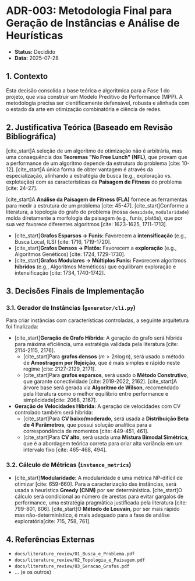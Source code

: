 # ADR-003: Metodologia Final para Geração de Instâncias e Análise de Heurísticas

- **Status:** Decidido
- **Data:** 2025-07-28

## 1. Contexto
Esta decisão consolida a base teórica e algorítmica para a Fase 1 do projeto, que visa construir um Modelo Preditivo de Performance (MPP). A metodologia precisa ser cientificamente defensável, robusta e alinhada com o estado da arte em otimização combinatória e ciência de redes.

## 2. Justificativa Teórica (Baseado em Revisão Bibliográfica)
[cite_start]A seleção de um algoritmo de otimização não é arbitrária, mas uma consequência dos **Teoremas "No Free Lunch" (NFL)**, que provam que a performance de um algoritmo depende da estrutura do problema [cite: 10-12]. [cite_start]A única forma de obter vantagem é através da especialização, alinhando a estratégia de busca (e.g., exploração vs. explotação) com as características da **Paisagem de Fitness** do problema [cite: 24-27].

[cite_start]A **Análise da Paisagem de Fitness (FLA)** fornece as ferramentas para medir a estrutura de um problema [cite: 45-47]. [cite_start]Conforme a literatura, a topologia do grafo do problema (nossa `densidade`, `modularidade`) molda diretamente a morfologia da paisagem (e.g., funis, platôs), que por sua vez favorece diferentes algoritmos [cite: 1623-1625, 1711-1713].
* [cite_start]**Grafos Esparsos → Funis:** Favorecem a **intensificação** (e.g., Busca Local, ILS) [cite: 1716, 1719-1720].
* [cite_start]**Grafos Densos → Platôs:** Favorecem a **exploração** (e.g., Algoritmos Genéticos) [cite: 1724, 1729-1730].
* [cite_start]**Grafos Modulares → Múltiplos Funis:** Favorecem algoritmos **híbridos** (e.g., Algoritmos Meméticos) que equilibram exploração e intensificação [cite: 1734, 1740-1742].

## 3. Decisões Finais de Implementação

### 3.1. Gerador de Instâncias (`generator/cli.py`)
Para criar instâncias com características controladas, a seguinte arquitetura foi finalizada:
* [cite_start]**Geração de Grafo Híbrida:** A geração do grafo será híbrida para máxima eficiência, uma estratégia validada pela literatura [cite: 2114-2115, 2176].
    * [cite_start]Para **grafos densos** ($m > 2n\log n$), será usado o método de **Amostragem por Rejeição**, que é mais simples e rápido neste regime [cite: 2127-2129, 2171].
    * [cite_start]Para **grafos esparsos**, será usado o **Método Construtivo**, que garante conectividade [cite: 2019-2022, 2162]. [cite_start]A árvore base será gerada via **Algoritmo de Wilson**, recomendado pela literatura como o melhor equilíbrio entre performance e simplicidade[cite: 2068, 2167].
* **Geração de Velocidades Híbrida:** A geração de velocidades com CV controlado também será híbrida:
    * [cite_start]Para **CV baixo/moderado**, será usada a **Distribuição Beta de 4 Parâmetros**, que possui solução analítica para a correspondência de momentos [cite: 449-451, 461].
    * [cite_start]Para **CV alto**, será usada uma **Mistura Bimodal Simétrica**, que é a abordagem teórica correta para criar alta variância em um intervalo fixo [cite: 465-468, 494].

### 3.2. Cálculo de Métricas (`instance_metrics`)
* [cite_start]**Modularidade:** A modularidade é uma métrica NP-difícil de otimizar [cite: 659-660]. Para a caracterização das instâncias, será usada a heurística **Greedy (CNM)** por ser determinística. [cite_start]O cálculo será condicional ao número de arestas para evitar gargalos de performance, uma estratégia pragmática justificada pela literatura [cite: 799-801, 806]. [cite_start]O **Método de Louvain**, por ser mais rápido mas não-determinístico, é mais adequado para a fase de análise exploratória[cite: 715, 758, 761].

## 4. Referências Externas
* `docs/literature_review/01_Busca_e_Problema.pdf`
* `docs/literature_review/02_Topologia_e_Paisagem.pdf`
* `docs/literature_review/03_Geracao_Grafos.pdf`
* ... (e os outros)
